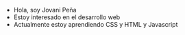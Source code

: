 - Hola, soy Jovani Peña
- Estoy interesado en el desarrollo web
- Actualmente estoy aprendiendo CSS y HTML y Javascript

